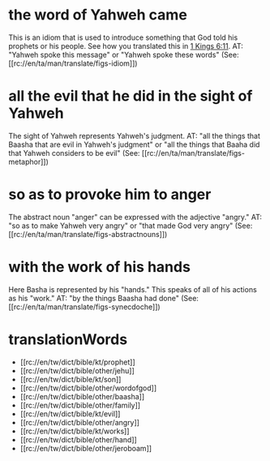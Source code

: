 # the word of Yahweh came

This is an idiom that is used to introduce something that God told his prophets or his people. See how you translated this in [1 Kings 6:11](../06/11.md). AT: "Yahweh spoke this message" or "Yahweh spoke these words" (See: [[rc://en/ta/man/translate/figs-idiom]])

# all the evil that he did in the sight of Yahweh

The sight of Yahweh represents Yahweh's judgment. AT: "all the things that Baasha that are evil in Yahweh's judgment" or "all the things that Baaha did that Yahweh considers to be evil" (See: [[rc://en/ta/man/translate/figs-metaphor]])

# so as to provoke him to anger

The abstract noun "anger" can be expressed with the adjective "angry." AT: "so as to make Yahweh very angry" or "that made God very angry" (See: [[rc://en/ta/man/translate/figs-abstractnouns]])

# with the work of his hands

Here Basha is represented by his "hands." This speaks of all of his actions as his "work." AT: "by the things Baasha had done" (See: [[rc://en/ta/man/translate/figs-synecdoche]])

# translationWords

* [[rc://en/tw/dict/bible/kt/prophet]]
* [[rc://en/tw/dict/bible/other/jehu]]
* [[rc://en/tw/dict/bible/kt/son]]
* [[rc://en/tw/dict/bible/other/wordofgod]]
* [[rc://en/tw/dict/bible/other/baasha]]
* [[rc://en/tw/dict/bible/other/family]]
* [[rc://en/tw/dict/bible/kt/evil]]
* [[rc://en/tw/dict/bible/other/angry]]
* [[rc://en/tw/dict/bible/kt/works]]
* [[rc://en/tw/dict/bible/other/hand]]
* [[rc://en/tw/dict/bible/other/jeroboam]]